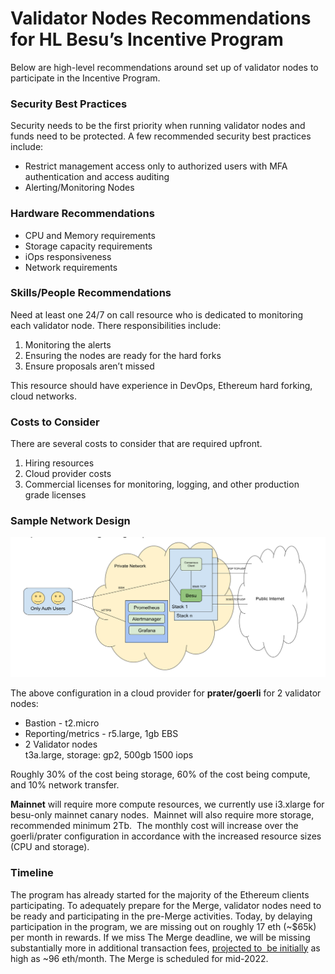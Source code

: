 # Validator Nodes Recommendations for HL Besu’s Incentive Program

  

Below are high-level recommendations around set up of validator nodes to participate in the Incentive Program.

### Security Best Practices

Security needs to be the first priority when running validator nodes and funds need to be protected. A few recommended security best practices include:

- Restrict management access only to authorized users with MFA authentication and access auditing
- Alerting/Monitoring Nodes

### Hardware Recommendations

- CPU and Memory requirements
- Storage capacity requirements
- iOps responsiveness
- Network requirements

### Skills/People Recommendations

Need at least one 24/7 on call resource who is dedicated to monitoring each validator node. There responsibilities include:

1. Monitoring the alerts
2. Ensuring the nodes are ready for the hard forks
3. Ensure proposals aren’t missed

This resource should have experience in DevOps, Ethereum hard forking, cloud networks. 

### Costs to Consider

There are several costs to consider that are required upfront.

1. Hiring resources 
2. Cloud provider costs
3. Commercial licenses for monitoring, logging, and other production grade licenses

### Sample Network Design 

  

![](./attachments/image2022-1-7_14-20-32.png)

The above configuration in a cloud provider for **prater/goerli** for 2 validator nodes:

- Bastion - t2.micro
- Reporting/metrics - r5.large, 1gb EBS
- 2 Validator nodes  
t3a.large, storage: gp2, 500gb 1500 iops

Roughly 30% of the cost being storage, 60% of the cost being compute, and 10% network transfer.

  
**Mainnet** will require more compute resources, we currently use i3.xlarge for besu-only mainnet canary nodes.  Mainnet will also require more storage, recommended minimum 2Tb.  The monthly cost will increase over the goerli/prater configuration in accordance with the increased resource sizes (CPU and storage).

### Timeline

The program has already started for the majority of the Ethereum clients participating. To adequately prepare for the Merge, validator nodes need to be ready and participating in the pre-Merge activities. Today, by delaying participation in the program, we are missing out on roughly 17 eth (~$65k) per month in rewards. If we miss The Merge deadline, we will be missing substantially more in additional transaction fees, [projected to  be initially](https://docs.google.com/spreadsheets/d/1FslqTnECKvi7_l4x6lbyRhNtzW9f6CVEzwDf04zprfA/edit#gid=0) as high as ~96 eth/month. The Merge is scheduled for mid-2022.